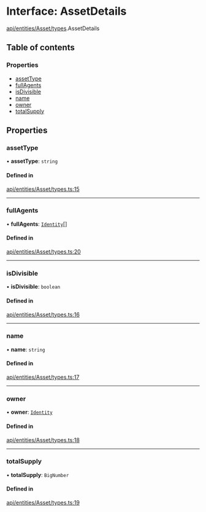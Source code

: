 # Interface: AssetDetails

[api/entities/Asset/types](../wiki/api.entities.Asset.types).AssetDetails

## Table of contents

### Properties

- [assetType](../wiki/api.entities.Asset.types.AssetDetails#assettype)
- [fullAgents](../wiki/api.entities.Asset.types.AssetDetails#fullagents)
- [isDivisible](../wiki/api.entities.Asset.types.AssetDetails#isdivisible)
- [name](../wiki/api.entities.Asset.types.AssetDetails#name)
- [owner](../wiki/api.entities.Asset.types.AssetDetails#owner)
- [totalSupply](../wiki/api.entities.Asset.types.AssetDetails#totalsupply)

## Properties

### assetType

• **assetType**: `string`

#### Defined in

[api/entities/Asset/types.ts:15](https://github.com/PolymeshAssociation/polymesh-sdk/blob/2d3ac2ae/src/api/entities/Asset/types.ts#L15)

___

### fullAgents

• **fullAgents**: [`Identity`](../wiki/api.entities.Identity.Identity)[]

#### Defined in

[api/entities/Asset/types.ts:20](https://github.com/PolymeshAssociation/polymesh-sdk/blob/2d3ac2ae/src/api/entities/Asset/types.ts#L20)

___

### isDivisible

• **isDivisible**: `boolean`

#### Defined in

[api/entities/Asset/types.ts:16](https://github.com/PolymeshAssociation/polymesh-sdk/blob/2d3ac2ae/src/api/entities/Asset/types.ts#L16)

___

### name

• **name**: `string`

#### Defined in

[api/entities/Asset/types.ts:17](https://github.com/PolymeshAssociation/polymesh-sdk/blob/2d3ac2ae/src/api/entities/Asset/types.ts#L17)

___

### owner

• **owner**: [`Identity`](../wiki/api.entities.Identity.Identity)

#### Defined in

[api/entities/Asset/types.ts:18](https://github.com/PolymeshAssociation/polymesh-sdk/blob/2d3ac2ae/src/api/entities/Asset/types.ts#L18)

___

### totalSupply

• **totalSupply**: `BigNumber`

#### Defined in

[api/entities/Asset/types.ts:19](https://github.com/PolymeshAssociation/polymesh-sdk/blob/2d3ac2ae/src/api/entities/Asset/types.ts#L19)
